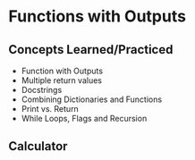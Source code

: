 # Functions with Outputs

## Concepts Learned/Practiced
- Function with Outputs
- Multiple return values
- Docstrings
- Combining Dictionaries and Functions
- Print vs. Return
- While Loops, Flags and Recursion

## Calculator
